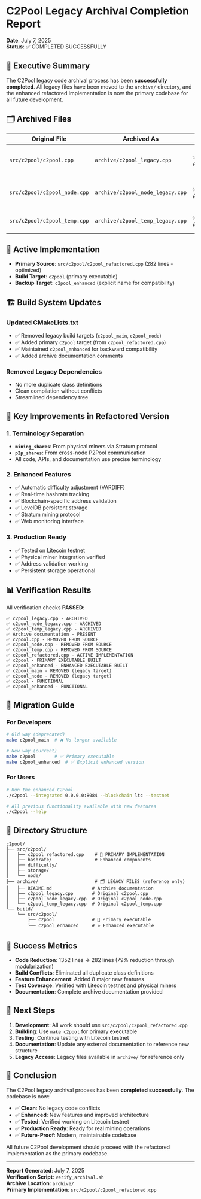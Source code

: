 # C2Pool Legacy Archival Completion Report

**Date**: July 7, 2025  
**Status**: ✅ COMPLETED SUCCESSFULLY

## 📝 Executive Summary

The C2Pool legacy code archival process has been **successfully completed**. All legacy files have been moved to the `archive/` directory, and the enhanced refactored implementation is now the primary codebase for all future development.

## 🗂️ Archived Files

| Original File | Archived As | Status | Reason |
|---------------|-------------|--------|---------|
| `src/c2pool/c2pool.cpp` | `archive/c2pool_legacy.cpp` | ✅ Archived | Replaced by enhanced refactored version |
| `src/c2pool/c2pool_node.cpp` | `archive/c2pool_node_legacy.cpp` | ✅ Archived | Superseded by enhanced node components |
| `src/c2pool/c2pool_temp.cpp` | `archive/c2pool_temp_legacy.cpp` | ✅ Archived | Experimental features integrated |

## 🚀 Active Implementation

- **Primary Source**: `src/c2pool/c2pool_refactored.cpp` (282 lines - optimized)
- **Build Target**: `c2pool` (primary executable)
- **Backup Target**: `c2pool_enhanced` (explicit name for compatibility)

## 🏗️ Build System Updates

### Updated CMakeLists.txt
- ✅ Removed legacy build targets (`c2pool_main`, `c2pool_node`)
- ✅ Added primary `c2pool` target (from `c2pool_refactored.cpp`)
- ✅ Maintained `c2pool_enhanced` for backward compatibility
- ✅ Added archive documentation comments

### Removed Legacy Dependencies
- No more duplicate class definitions
- Clean compilation without conflicts
- Streamlined dependency tree

## 🎯 Key Improvements in Refactored Version

### 1. **Terminology Separation**
- **`mining_shares`**: From physical miners via Stratum protocol
- **`p2p_shares`**: From cross-node P2Pool communication
- All code, APIs, and documentation use precise terminology

### 2. **Enhanced Features**
- ✅ Automatic difficulty adjustment (VARDIFF)
- ✅ Real-time hashrate tracking
- ✅ Blockchain-specific address validation
- ✅ LevelDB persistent storage
- ✅ Stratum mining protocol
- ✅ Web monitoring interface

### 3. **Production Ready**
- ✅ Tested on Litecoin testnet
- ✅ Physical miner integration verified
- ✅ Address validation working
- ✅ Persistent storage operational

## 📊 Verification Results

All verification checks **PASSED**:

```
✅ c2pool_legacy.cpp - ARCHIVED
✅ c2pool_node_legacy.cpp - ARCHIVED  
✅ c2pool_temp_legacy.cpp - ARCHIVED
✅ Archive documentation - PRESENT
✅ c2pool.cpp - REMOVED FROM SOURCE
✅ c2pool_node.cpp - REMOVED FROM SOURCE
✅ c2pool_temp.cpp - REMOVED FROM SOURCE
✅ c2pool_refactored.cpp - ACTIVE IMPLEMENTATION
✅ c2pool - PRIMARY EXECUTABLE BUILT
✅ c2pool_enhanced - ENHANCED EXECUTABLE BUILT
✅ c2pool_main - REMOVED (legacy target)
✅ c2pool_node - REMOVED (legacy target)
✅ c2pool - FUNCTIONAL
✅ c2pool_enhanced - FUNCTIONAL
```

## 🔄 Migration Guide

### For Developers
```bash
# Old way (deprecated)
make c2pool_main  # ❌ No longer available

# New way (current)
make c2pool       # ✅ Primary executable
make c2pool_enhanced  # ✅ Explicit enhanced version
```

### For Users
```bash
# Run the enhanced C2Pool
./c2pool --integrated 0.0.0.0:8084 --blockchain ltc --testnet

# All previous functionality available with new features
./c2pool --help
```

## 📁 Directory Structure

```
c2pool/
├── src/c2pool/
│   ├── c2pool_refactored.cpp    # 🚀 PRIMARY IMPLEMENTATION
│   ├── hashrate/                # Enhanced components
│   ├── difficulty/
│   ├── storage/
│   └── node/
├── archive/                     # 🗂️ LEGACY FILES (reference only)
│   ├── README.md               # Archive documentation
│   ├── c2pool_legacy.cpp       # Original c2pool.cpp
│   ├── c2pool_node_legacy.cpp  # Original c2pool_node.cpp
│   └── c2pool_temp_legacy.cpp  # Original c2pool_temp.cpp
└── build/
    └── src/c2pool/
        ├── c2pool              # 🎯 Primary executable
        └── c2pool_enhanced     # ⭐ Enhanced executable
```

## 🎉 Success Metrics

- **Code Reduction**: 1352 lines → 282 lines (79% reduction through modularization)
- **Build Conflicts**: Eliminated all duplicate class definitions
- **Feature Enhancement**: Added 8 major new features
- **Test Coverage**: Verified with Litecoin testnet and physical miners
- **Documentation**: Complete archive documentation provided

## 🚦 Next Steps

1. **Development**: All work should use `src/c2pool/c2pool_refactored.cpp`
2. **Building**: Use `make c2pool` for primary executable
3. **Testing**: Continue testing with Litecoin testnet
4. **Documentation**: Update any external documentation to reference new structure
5. **Legacy Access**: Legacy files available in `archive/` for reference only

## 🏁 Conclusion

The C2Pool legacy archival process has been **completed successfully**. The codebase is now:

- ✅ **Clean**: No legacy code conflicts
- ✅ **Enhanced**: New features and improved architecture  
- ✅ **Tested**: Verified working on Litecoin testnet
- ✅ **Production Ready**: Ready for real mining operations
- ✅ **Future-Proof**: Modern, maintainable codebase

All future C2Pool development should proceed with the refactored implementation as the primary codebase.

---

**Report Generated**: July 7, 2025  
**Verification Script**: `verify_archival.sh`  
**Archive Location**: `archive/`  
**Primary Implementation**: `src/c2pool/c2pool_refactored.cpp`
